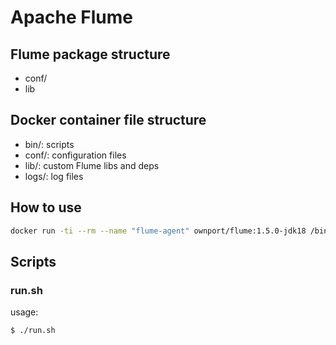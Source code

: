 # Apache Flume

## Flume package structure

- conf/
- lib

## Docker container file structure

- bin/: scripts
- conf/: configuration files
- lib/: custom Flume libs and deps  
- logs/: log files


## How to use

```sh 
docker run -ti --rm --name "flume-agent" ownport/flume:1.5.0-jdk18 /bin/sh
```

## Scripts

### run.sh 

usage:

```sh
$ ./run.sh 
```